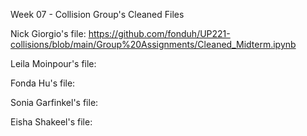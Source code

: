 Week 07 - Collision Group's Cleaned Files

Nick Giorgio's file: https://github.com/fonduh/UP221-collisions/blob/main/Group%20Assignments/Cleaned_Midterm.ipynb

Leila Moinpour's file: 

Fonda Hu's file: 

Sonia Garfinkel's file:

Eisha Shakeel's file: 

